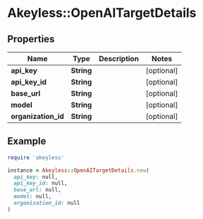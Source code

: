 # Akeyless::OpenAITargetDetails

## Properties

| Name | Type | Description | Notes |
| ---- | ---- | ----------- | ----- |
| **api_key** | **String** |  | [optional] |
| **api_key_id** | **String** |  | [optional] |
| **base_url** | **String** |  | [optional] |
| **model** | **String** |  | [optional] |
| **organization_id** | **String** |  | [optional] |

## Example

```ruby
require 'akeyless'

instance = Akeyless::OpenAITargetDetails.new(
  api_key: null,
  api_key_id: null,
  base_url: null,
  model: null,
  organization_id: null
)
```

